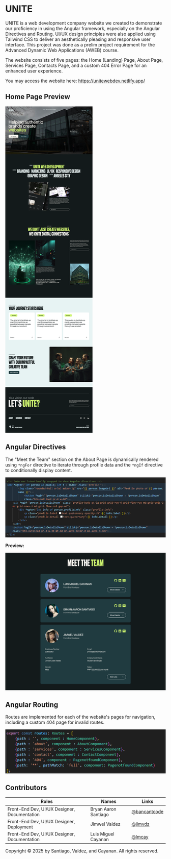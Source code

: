 # UNITE 
UNITE is a web development company website we created to demonstrate our proficiency in using the Angular framework, especially on the Angular Directives and Routing. UI/UX design principles were also applied using Tailwind CSS to deliver an aesthetically pleasing and responsive user interface. This project was done as a prelim project requirement for the Advanced Dynamic Web Applications (AWEB) course.

The website consists of five pages: the Home (Landing) Page, About Page, Services Page, Contacts Page, and a custom 404 Error Page for an enhanced user experience. 

You may access the website here: https://unitewebdev.netlify.app/

## Home Page Preview

[![Unite Landing Page](/public/LandingPageDesktop.png)](https://www.figma.com/design/VRSTg0SlmGAdchH4obNckd/AWEB-Prelim-Angular?node-id=0-1&t=bitR1D6qpRYeQlzM-1)

## Angular Directives
The "Meet the Team" section on the About Page is dynamically rendered using `*ngFor` directive to iterate through profile data and the `*ngIf` directive to conditionally display content.

![Directives](public/Directives.png)

**Preview:**

[![Meet the Team Section](/public/MeetTheTeamDesktop.png)](https://unitewebdev.netlify.app/about#meet-the-team)

## Angular Routing
Routes are implemented for each of the website's pages for navigation, including a custom 404 page for invalid routes.

![Routes](/public/Routes.png)

## Contributors 
| Roles | Names |Links |
|-|-|-|
| Front-End Dev, UI/UX Designer, Documentation | Bryan Aaron Santiago | [@bancantcode](https://github.com/Bancantcode) |
| Front-End Dev, UI/UX Designer, Deployment | Jimwel Valdez | [@jimvdz](https://github.com/jimvdz) |
| Front-End Dev, UI/UX Designer, Documentation | Luis Miguel Cayanan | [@lmcay](https://github.com/lmcay) |

Copyright &copy; 2025 by Santiago, Valdez, and Cayanan. All rights reserved.
